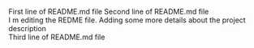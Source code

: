 First line of README.md file
Second line of README.md file  
I m editing the REDME file. Adding some more details about the project description  
Third line of README.md file
